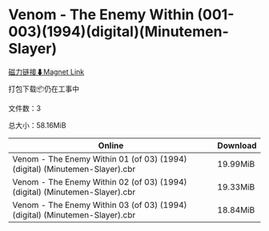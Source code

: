 # Venom - The Enemy Within (001-003)(1994)(digital)(Minutemen-Slayer)

[磁力链接⬇Magnet Link](magnet:?xt=urn:btih:cff2c6a5f5c49718ee12cb16feb8a3c52ff3faf0&dn=Venom%20-%20The%20Enemy%20Within%20%28001-003%29%281994%29%28digital%29%28Minutemen-Slayer%29)

打包下载📦仍在工事中

文件数：3

总大小：58.16MiB

Online | Download
--- | ---
Venom - The Enemy Within 01 (of 03) (1994) (digital) (Minutemen-Slayer).cbr | 19.99MiB
Venom - The Enemy Within 02 (of 03) (1994) (digital) (Minutemen-Slayer).cbr | 19.33MiB
Venom - The Enemy Within 03 (of 03) (1994) (digital) (Minutemen-Slayer).cbr | 18.84MiB